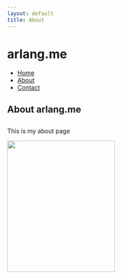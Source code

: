```yaml
---
layout: default
title: About
---
```



</head>
<body>
    <div id="header">
        <h1>arlang.me</h1>
        <ul id="naw">
            <li><a href="https://www.arlang.me/index.html">Home</a></li>
            <li><a href="https://www.arlang.me/about.html">About</a></li> 
            <li><a href="https://www.arlang.me/contact.html">Contact</a></li>
        </ul>
    </div>
    <div id="content">
        <div class="section"><h2>About arlang.me<h2></div>
        <div class="section even">
            <p class="presentation">This is my about page</p>            
    </div>
    </div>
    <div class="section center">
        <img width="250" height="305" src="https://avatars.githubusercontent.com/u/93165207?v=4">
    </div>